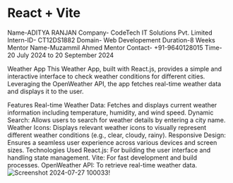 # React + Vite
Name-ADITYA RANJAN
Company- CodeTech IT Solutions Pvt. Limited
Intern-ID- CT12DS1882
Domain- Web Developement
Duration-8 Weeks
Mentor Name-Muzammil Ahmed
Mentor Contact- +91-9640128015
Time- 20 July 2024 to 20 September 2024

Weather App
This Weather App, built with React.js, provides a simple and interactive interface to check weather conditions for different cities. Leveraging the OpenWeather API, the app fetches real-time weather data and displays it to the user.

Features
Real-time Weather Data: Fetches and displays current weather information including temperature, humidity, and wind speed.
Dynamic Search: Allows users to search for weather details by entering a city name.
Weather Icons: Displays relevant weather icons to visually represent different weather conditions (e.g., clear, cloudy, rainy).
Responsive Design: Ensures a seamless user experience across various devices and screen sizes.
Technologies Used
React.js: For building the user interface and handling state management.
Vite: For fast development and build processes.
OpenWeather API: To retrieve real-time weather data.
![Screenshot 2024-07-27 100033](https://github.com/user-attachments/assets/a3905015-f9cd-470a-9be7-e5bc06032505)!




